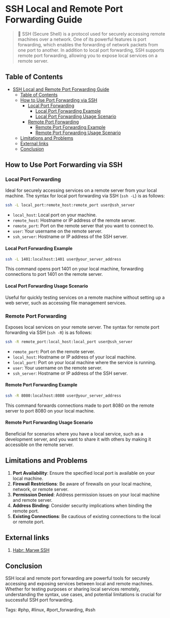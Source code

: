 # SSH Local and Remote Port Forwarding Guide
>
> 💬  SSH (Secure Shell) is a protocol used for securely accessing remote machines over a network. One of its powerful features is port forwarding, which enables the forwarding of network packets from one port to another. In addition to local port forwarding, SSH supports remote port forwarding, allowing you to expose local services on a remote server.

## Table of Contents

- [SSH Local and Remote Port Forwarding Guide](#ssh-local-and-remote-port-forwarding-guide)
  - [Table of Contents](#table-of-contents)
  - [How to Use Port Forwarding via SSH](#how-to-use-port-forwarding-via-ssh)
    - [Local Port Forwarding](#local-port-forwarding)
      - [Local Port Forwarding Example](#local-port-forwarding-example)
      - [Local Port Forwarding Usage Scenario](#local-port-forwarding-usage-scenario)
    - [Remote Port Forwarding](#remote-port-forwarding)
      - [Remote Port Forwarding Example](#remote-port-forwarding-example)
      - [Remote Port Forwarding Usage Scenario](#remote-port-forwarding-usage-scenario)
  - [Limitations and Problems](#limitations-and-problems)
  - [External links](#external-links)
  - [Conclusion](#conclusion)

## How to Use Port Forwarding via SSH

### Local Port Forwarding

Ideal for securely accessing services on a remote server from your local machine. The syntax for local port forwarding via SSH (`ssh -L`) is as follows:

```bash
ssh -L local_port:remote_host:remote_port user@ssh_server
```

- `local_host`: Local port on your machine.
- `remote_host`: Hostname or IP address of the remote server.
- `remote_port`: Port on the remote server that you want to connect to.
- `user`: Your username on the remote server.
- `ssh_server`: Hostname or IP address of the SSH server.

#### Local Port Forwarding Example

```bash
ssh -L 1401:localhost:1401 user@your_server_address
```

This command opens port 1401 on your local machine, forwarding connections to port 1401 on the remote server.

#### Local Port Forwarding Usage Scenario

Useful for quickly testing services on a remote machine without setting up a web server, such as accessing file management services.

### Remote Port Forwarding

Exposes local services on your remote server. The syntax for remote port forwarding via SSH (`ssh -R`) is as follows:

```bash
ssh -R remote_port:local_host:local_port user@ssh_server
```

- `remote_port`: Port on the remote server.
- `local_host`: Hostname or IP address of your local machine.
- `local_port`: Port on your local machine where the service is running.
- `user`: Your username on the remote server.
- `ssh_server`: Hostname or IP address of the SSH server.

#### Remote Port Forwarding Example

```bash
ssh -R 8080:localhost:8080 user@your_server_address
```

This command forwards connections made to port 8080 on the remote server to port 8080 on your local machine.

#### Remote Port Forwarding Usage Scenario

Beneficial for scenarios where you have a local service, such as a development server, and you want to share it with others by making it accessible on the remote server.

## Limitations and Problems

1. **Port Availability**: Ensure the specified local port is available on your local machine.
2. **Firewall Restrictions**: Be aware of firewalls on your local machine, network, or remote server.
3. **Permission Denied**: Address permission issues on your local machine and remote server.
4. **Address Binding**: Consider security implications when binding the remote port.
5. **Existing Connections**: Be cautious of existing connections to the local or remote port.

## External links

1. [Habr: Магия SSH](https://habr.com/ru/articles/331348/)

## Conclusion

SSH local and remote port forwarding are powerful tools for securely accessing and exposing services between local and remote machines. Whether for testing purposes or sharing local services remotely, understanding the syntax, use cases, and potential limitations is crucial for successful SSH port forwarding.

Tags: #php, #linux, #port_forwarding, #ssh
